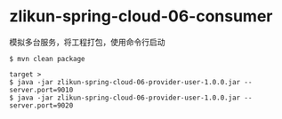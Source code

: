 # zlikun-spring-cloud-06-consumer

模拟多台服务，将工程打包，使用命令行启动
```
$ mvn clean package

target >
$ java -jar zlikun-spring-cloud-06-provider-user-1.0.0.jar --server.port=9010
$ java -jar zlikun-spring-cloud-06-provider-user-1.0.0.jar --server.port=9020
```